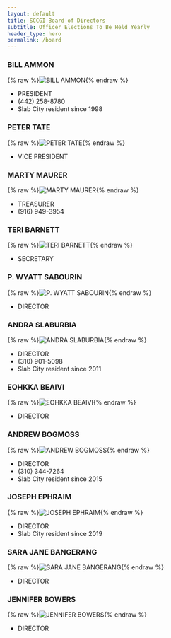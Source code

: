 ```yaml
---
layout: default
title: SCCGI Board of Directors
subtitle: Officer Elections To Be Held Yearly
header_type: hero
permalink: /board
---
```


### BILL AMMON
{% raw %}<img src="/assets/Bill.jpg" alt="BILL AMMON">{% endraw %}
* PRESIDENT
* (442) 258-8780
* Slab City resident since 1998

### PETER TATE
{% raw %}<img src="/assets/SCCGI-LOGO-2.jpg" alt="PETER TATE">{% endraw %}
* VICE PRESIDENT

### MARTY MAURER
{% raw %}<img src="/assets/marty.jpg" alt="MARTY MAURER">{% endraw %}
* TREASURER
* (916) 949-3954

### TERI BARNETT
{% raw %}<img src="/assets/SCCGI-LOGO-2.jpg" alt="TERI BARNETT">{% endraw %}
* SECRETARY

### P. WYATT SABOURIN
{% raw %}<img src="/assets/SCCGI-LOGO-2.jpg" alt="P. WYATT SABOURIN">{% endraw %}
* DIRECTOR

### ANDRA SLABURBIA
{% raw %}<img src="/assets/andra.jpeg" alt="ANDRA SLABURBIA">{% endraw %}
* DIRECTOR
* (310) 901-5098
* Slab City resident since 2011

### EOHKKA BEAIVI
{% raw %}<img src="/assets/SCCGI-LOGO-2.jpg" alt="EOHKKA BEAIVI">{% endraw %}
* DIRECTOR

### ANDREW BOGMOSS
{% raw %}<img src="/assets/Andrew.jpg" alt="ANDREW BOGMOSS">{% endraw %}
* DIRECTOR
* (310) 344-7264
* Slab City resident since 2015

### JOSEPH EPHRAIM
{% raw %}<img src="/assets/Joseph.jpg" alt="JOSEPH EPHRAIM">{% endraw %}
* DIRECTOR
* Slab City resident since 2019

### SARA JANE BANGERANG
{% raw %}<img src="/assets/SCCGI-LOGO-2.jpg" alt="SARA JANE BANGERANG">{% endraw %}
* DIRECTOR

### JENNIFER BOWERS
{% raw %}<img src="/assets/SCCGI-LOGO-2.jpg" alt="JENNIFER BOWERS">{% endraw %}
* DIRECTOR
